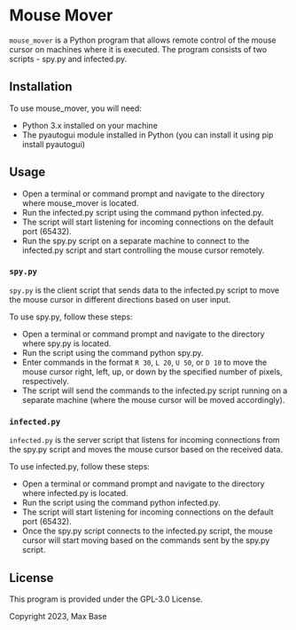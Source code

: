 # Mouse Mover

`mouse_mover` is a Python program that allows remote control of the mouse cursor on machines where it is executed. The program consists of two scripts - spy.py and infected.py.

## Installation

To use mouse_mover, you will need:

- Python 3.x installed on your machine
- The pyautogui module installed in Python (you can install it using pip install pyautogui)

## Usage

- Open a terminal or command prompt and navigate to the directory where mouse_mover is located.
- Run the infected.py script using the command python infected.py.
- The script will start listening for incoming connections on the default port (65432).
- Run the spy.py script on a separate machine to connect to the infected.py script and start controlling the mouse cursor remotely.

### `spy.py`

`spy.py` is the client script that sends data to the infected.py script to move the mouse cursor in different directions based on user input.

To use spy.py, follow these steps:

- Open a terminal or command prompt and navigate to the directory where spy.py is located.
- Run the script using the command python spy.py.
- Enter commands in the format `R 30`, `L 20`, `U 50`, or `D 10` to move the mouse cursor right, left, up, or down by the specified number of pixels, respectively.
- The script will send the commands to the infected.py script running on a separate machine (where the mouse cursor will be moved accordingly).

### `infected.py`

`infected.py` is the server script that listens for incoming connections from the spy.py script and moves the mouse cursor based on the received data.

To use infected.py, follow these steps:

- Open a terminal or command prompt and navigate to the directory where infected.py is located.
- Run the script using the command python infected.py.
- The script will start listening for incoming connections on the default port (65432).
- Once the spy.py script connects to the infected.py script, the mouse cursor will start moving based on the commands sent by the spy.py script.

## License

This program is provided under the GPL-3.0 License.

Copyright 2023, Max Base
